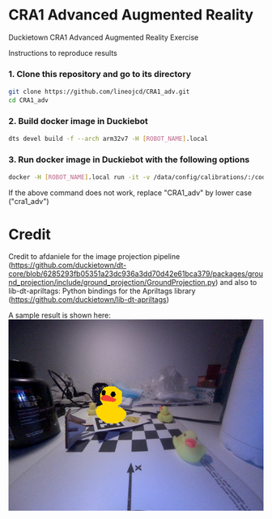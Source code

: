 # CRA1 Advanced Augmented Reality
Duckietown CRA1 Advanced Augmented Reality Exercise

Instructions to reproduce results

### 1. Clone this repository and go to its directory
```bash
git clone https://github.com/lineojcd/CRA1_adv.git
cd CRA1_adv
```
### 2. Build docker image in Duckiebot
```bash
dts devel build -f --arch arm32v7 -H [ROBOT_NAME].local 
```

### 3. Run docker image in Duckiebot with the following options
```bash
docker -H [ROBOT_NAME].local run -it -v /data/config/calibrations/:/code/catkin_ws/src/cra1_adv/calibrations/ --rm --net=host --privileged duckietown/cra1_adv:latest-arm32v7
```
If the above command does not work, replace "CRA1_adv" by lower case ("cra1_adv")

# Credit
Credit to afdaniele for the image projection pipeline (https://github.com/duckietown/dt-core/blob/6285293fb05351a23dc936a3dd70d42e61bca379/packages/ground_projection/include/ground_projection/GroundProjection.py) and also to lib-dt-apriltags: Python bindings for the Apriltags library (https://github.com/duckietown/lib-dt-apriltags)



A sample result is shown here:
![testapriltagdetector](https://github.com/lineojcd/CRA1_adv/blob/master/testapriltagdetector.png)
